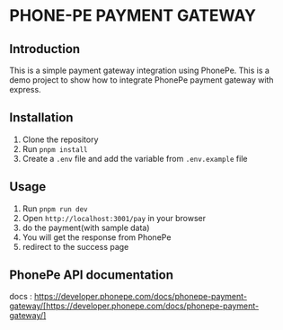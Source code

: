 # PHONE-PE PAYMENT GATEWAY

## Introduction
This is a simple payment gateway integration using PhonePe. This is a demo project to show how to integrate PhonePe payment gateway with express.

## Installation
1. Clone the repository
2. Run `pnpm install`
3. Create a `.env` file and add the variable from `.env.example` file

## Usage
1. Run `pnpm run dev`
2. Open `http://localhost:3001/pay` in your browser
3. do the payment(with sample data)
4. You will get the response from PhonePe
5. redirect to the success page

## PhonePe API documentation
docs : https://developer.phonepe.com/docs/phonepe-payment-gateway/[https://developer.phonepe.com/docs/phonepe-payment-gateway/]

